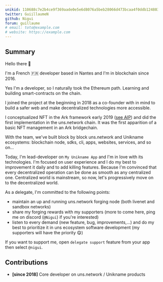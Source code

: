 ```yaml
---
unikid: 110688c7e2b4ce9f369aade0e5e6d8076a5beb28066d473bcaa4f0ddb124803c
twitter: GuiillaumeN
github: Nigui
forum: guillaume
# email: toto@example.com
# website: https://example.com
---
```


## Summary

Hello there 🤚

I'm a French 🇫🇷 developer based in Nantes and I'm in blockchain since 2016.

Yes I'm a developer, so I naturally took the Ethereum path. Learning and building smart-contracts on the chain.

I joined the project at the beginning in 2018 as a co-founder with in mind to build a safer web and make decentralized technologies more accessible.

I conceptualized NFT in the Ark framework early 2019 ([see AIP](https://github.com/ArkEcosystem/AIPs/issues/70)) and did the first implementation in the uns.network chain. It was the first apparition of a basic NFT management in an Ark bridgechain.

With the team, we've built block by block uns.network and Unikname ecosystems: blockchain node, sdks, cli, apps, websites, services, and so on...

Today, I'm lead-developer on `My Unikname App` and I'm in love with its technologies. I'm focused on user experience and I do my best to improvement it daily and to add killing features.
Because I'm convinced that every decentralized operation can be done as smooth as any centralized one.
Centralized world is mainstream, so now, let's progressively move on to the decentralized world.

As a delegate, I'm committed to the following points:

- maintain an up and running uns.network forging node (both livenet and sandbox networks)
- share my forging rewards with my supporters (more to come here, ping me on discord (`@Nigui`) if you're interested)
- listen to every demand (new feature, bug, improvements,...) and do my best to prioritize it in uns ecosystem software development (my supporters will have the priority 😋)

If you want to support me, open `delegate support` feature from your app then select `@nigui`.

## Contributions

- **[since 2018]** Core developer on uns.network / Unikname products
